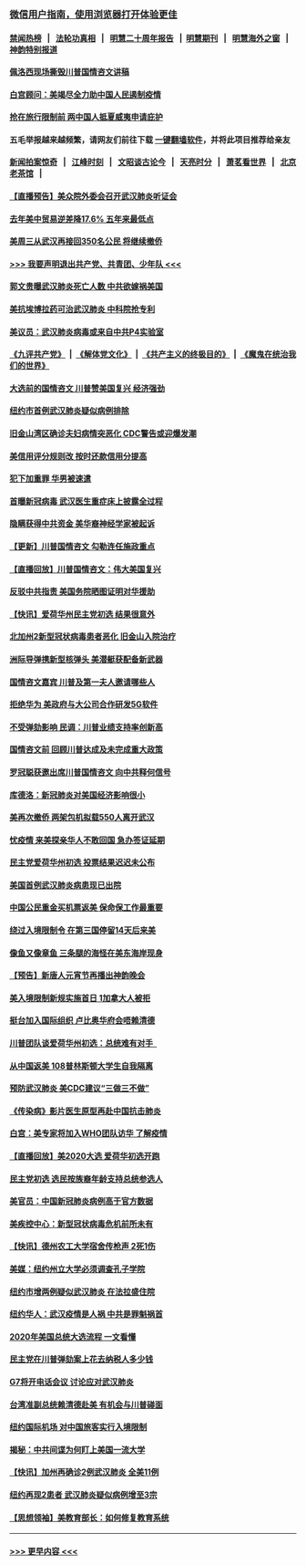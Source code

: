 ### [微信用户指南，使用浏览器打开体验更佳](https://github.com/gfw-breaker/banned-news1/blob/master/indexes/wechat-guide.md?t=0)
#### [禁闻热榜](热点新闻.md?t=0)  &nbsp;&nbsp;|&nbsp;&nbsp; [法轮功真相](https://github.com/gfw-breaker/truth/blob/master/README.md?t=0) &nbsp;&nbsp;|&nbsp;&nbsp; [明慧二十周年报告](https://github.com/gfw-breaker/mh-reports/blob/master/README.md?t=0) &nbsp;&nbsp;|&nbsp;&nbsp;[明慧期刊](https://github.com/gfw-breaker/mh-qikan) &nbsp;&nbsp;|&nbsp;&nbsp; [明慧海外之窗](https://github.com/gfw-breaker/mh-news/blob/master/README.md?t=0) &nbsp;&nbsp;|&nbsp;&nbsp; [神韵特别报道](https://github.com/gfw-breaker/mh-news/blob/master/shenyun.md?t=0)
#### [佩洛西现场撕毁川普国情咨文讲稿](../pages/nsc412/n11846724.md?t=02060233) 
#### [白宫顾问：美竭尽全力助中国人民遏制疫情](../pages/nsc412/n11846756.md?t=02060233) 
#### [抢在旅行限制前 两中国人抵夏威夷申请庇护](../pages/nsc412/n11846866.md?t=02060233) 
#### 五毛举报越来越频繁，请网友们前往下载 [一键翻墙软件](https://github.com/gfw-breaker/ssr-accounts)，并将此项目推荐给亲友
#### [新闻拍案惊奇](https://github.com/gfw-breaker/banned-news1/blob/master/pages/link4.md) &nbsp;&nbsp;|&nbsp;&nbsp; [江峰时刻](https://github.com/gfw-breaker/banned-news1/blob/master/pages/link4.md) &nbsp;&nbsp;|&nbsp;&nbsp; [文昭谈古论今](https://github.com/gfw-breaker/banned-news1/blob/master/pages/link4.md) &nbsp;&nbsp;|&nbsp;&nbsp; [天亮时分](https://github.com/gfw-breaker/banned-news1/blob/master/pages/link4.md) &nbsp;&nbsp;|&nbsp;&nbsp; [萧茗看世界](https://github.com/gfw-breaker/banned-news1/blob/master/pages/link4.md) &nbsp;&nbsp;|&nbsp;&nbsp; [北京老茶馆](https://github.com/gfw-breaker/banned-news1/blob/master/pages/link4.md) &nbsp;&nbsp;|&nbsp;&nbsp; 
#### [【直播预告】美众院外委会召开武汉肺炎听证会](../pages/nsc412/n11846727.md?t=02060233) 
#### [去年美中贸易逆差降17.6% 五年来最低点](../pages/nsc412/n11846755.md?t=02060233) 
#### [美周三从武汉再接回350名公民 将继续撤侨](../pages/nsc412/n11846705.md?t=02060233) 
#### [>>> 我要声明退出共产党、共青团、少年队 <<<](https://github.com/begood0513/goodnews/blob/master/quit/letter.md) 
#### [郭文贵曝武汉肺炎死亡人数 中共欲嫁祸美国](../pages/nsc412/n11846240.md?t=02060233) 
#### [美抗埃博拉药可治武汉肺炎 中科院抢专利](../pages/nsc412/n11846409.md?t=02060233) 
#### [美议员：武汉肺炎病毒或来自中共P4实验室](../pages/nsc412/n11846043.md?t=02060233) 
#### [《九评共产党》](https://github.com/begood0513/9ping.md/blob/master/README.md) &nbsp;|&nbsp; [《解体党文化》](../../../../jtdwh.md/blob/master/README.md)  &nbsp;|&nbsp; [《共产主义的终极目的》](../../../../gczydzjmd.md/blob/master/README.md) &nbsp;|&nbsp; [《魔鬼在统治我们的世界》](../../../../mgztzwmdsj.md/blob/master/README.md) 
#### [大选前的国情咨文 川普赞美国复兴 经济强劲](../pages/nsc412/n11845526.md?t=02060233) 
#### [纽约市首例武汉肺炎疑似病例排除](../pages/nsc412/n11844989.md?t=02060233) 
#### [旧金山湾区确诊夫妇病情突恶化 CDC警告或迎爆发潮](../pages/nsc412/n11845730.md?t=02060233) 
#### [美信用评分规则改  按时还款信用分提高](../pages/nsc412/n11845488.md?t=02060233) 
#### [犯下加重罪 华男被速遣](../pages/nsc412/n11845476.md?t=02060233) 
#### [首曝新冠病毒 武汉医生重症床上披露全过程](../pages/nsc412/n11845150.md?t=02060233) 
#### [隐瞒获得中共资金 美华裔神经学家被起诉](../pages/nsc412/n11844879.md?t=02060233) 
#### [【更新】川普国情咨文 勾勒连任施政重点](../pages/nsc412/n11845223.md?t=02060233) 
#### [【直播回放】川普国情咨文：伟大美国复兴](../pages/nsc412/n11842079.md?t=02060233) 
#### [反驳中共指责 美国务院晒图证明对华援助](../pages/nsc412/n11844859.md?t=02060233) 
#### [【快讯】爱荷华州民主党初选 结果很意外](../pages/nsc412/n11844878.md?t=02060233) 
#### [北加州2新型冠状病毒患者恶化 旧金山入院治疗](../pages/nsc412/n11844842.md?t=02060233) 
#### [洲际导弹携新型核弹头 美潜艇获配备新武器](../pages/nsc412/n11844680.md?t=02060233) 
#### [国情咨文嘉宾 川普及第一夫人邀请哪些人](../pages/nsc412/n11844712.md?t=02060233) 
#### [拒绝华为 美政府与大公司合作研发5G软件](../pages/nsc412/n11844625.md?t=02060233) 
#### [不受弹劾影响 民调：川普业绩支持率创新高](../pages/nsc412/n11844622.md?t=02060233) 
#### [国情咨文前 回顾川普达成及未完成重大政策](../pages/nsc412/n11844581.md?t=02060233) 
#### [罗冠聪获邀出席川普国情咨文 向中共释何信号](../pages/nsc412/n11844355.md?t=02060233) 
#### [库德洛：新冠肺炎对美国经济影响很小](../pages/nsc412/n11844418.md?t=02060233) 
#### [美再次撤侨 两架包机拟载550人离开武汉](../pages/nsc412/n11844407.md?t=02060233) 
#### [忧疫情 来美探亲华人不敢回国 急办签证延期](../pages/nsc412/n11843344.md?t=02060233) 
#### [民主党爱荷华州初选 投票结果迟迟未公布](../pages/nsc412/n11844207.md?t=02060233) 
#### [美国首例武汉肺炎病患现已出院](../pages/nsc412/n11842740.md?t=02060233) 
#### [中国公民重金买机票返美 保命保工作最重要](../pages/nsc412/n11843282.md?t=02060233) 
#### [绕过入境限制令  在第三国停留14天后来美](../pages/nsc412/n11843341.md?t=02060233) 
#### [像鱼又像章鱼 三条腿的海怪在美东海岸现身](../pages/nsc412/n11843092.md?t=02060233) 
#### [【预告】新唐人元宵节再播出神韵晚会](../pages/nsc412/n11843192.md?t=02060233) 
#### [美入境限制新规实施首日 1加拿大人被拒](../pages/nsc412/n11843058.md?t=02060233) 
#### [挺台加入国际组织 卢比奥华府会唔赖清德](../pages/nsc412/n11843023.md?t=02060233) 
#### [川普团队谈爱荷华州初选：总统难有对手  ](../pages/nsc412/n11842867.md?t=02060233) 
#### [从中国返美 108普林斯顿大学生自我隔离](../pages/nsc412/n11842714.md?t=02060233) 
#### [预防武汉肺炎 美CDC建议“三做三不做”](../pages/nsc412/n11842700.md?t=02060233) 
#### [《传染病》影片医生原型再赴中国抗击肺炎](../pages/nsc412/n11842626.md?t=02060233) 
#### [白宫：美专家将加入WHO团队访华 了解疫情](../pages/nsc412/n11842198.md?t=02060233) 
#### [【直播回放】美2020大选 爱荷华初选开跑](../pages/nsc412/n11841820.md?t=02060233) 
#### [民主党初选 选民按族裔年龄支持总统参选人](../pages/nsc412/n11842239.md?t=02060233) 
#### [美官员：中国新冠肺炎病例高于官方数据](../pages/nsc412/n11842452.md?t=02060233) 
#### [美疾控中心：新型冠状病毒危机前所未有](../pages/nsc412/n11842406.md?t=02060233) 
#### [【快讯】德州农工大学宿舍传枪声 2死1伤](../pages/nsc412/n11842279.md?t=02060233) 
#### [美媒：纽约州立大学必须调查孔子学院](../pages/nsc412/n11840637.md?t=02060233) 
#### [纽约市增两例疑似武汉肺炎 在法拉盛住院](../pages/nsc412/n11840625.md?t=02060233) 
#### [纽约华人：武汉疫情是人祸 中共是罪魁祸首](../pages/nsc412/n11840631.md?t=02060233) 
#### [2020年美国总统大选流程 一文看懂](../pages/nsc412/n11842056.md?t=02060233) 
#### [民主党在川普弹劾案上花去纳税人多少钱](../pages/nsc412/n11841941.md?t=02060233) 
#### [G7将开电话会议 讨论应对武汉肺炎](../pages/nsc412/n11841658.md?t=02060233) 
#### [台湾准副总统赖清德赴美 有机会与川普碰面](../pages/nsc412/n11841332.md?t=02060233) 
#### [纽约国际机场  对中国旅客实行入境限制](../pages/nsc412/n11840619.md?t=02060233) 
#### [揭秘：中共间谍为何盯上美国一流大学](../pages/nsc412/n11840270.md?t=02060233) 
#### [【快讯】加州再确诊2例武汉肺炎 全美11例](../pages/nsc412/n11840339.md?t=02060233) 
#### [纽约再现2患者 武汉肺炎疑似病例增至3宗](../pages/nsc412/n11840010.md?t=02060233) 
#### [【思想领袖】美教育部长：如何修复教育系统](../pages/nsc412/n11690865.md?t=02060233) 

----
#### [ >>> 更早内容 <<< ](../indexes/nsc412-earlier.md)
